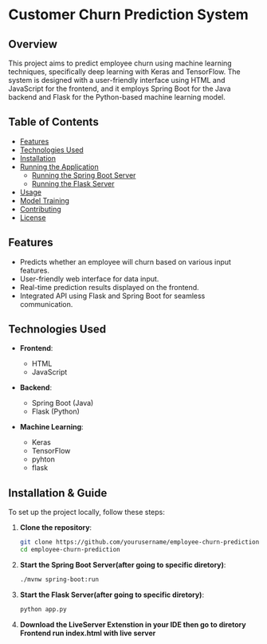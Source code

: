 # Customer Churn Prediction System

## Overview
This project aims to predict employee churn using machine learning techniques, specifically deep learning with Keras and TensorFlow. The system is designed with a user-friendly interface using HTML and JavaScript for the frontend, and it employs Spring Boot for the Java backend and Flask for the Python-based machine learning model.

## Table of Contents
- [Features](#features)
- [Technologies Used](#technologies-used)
- [Installation](#installation)
- [Running the Application](#running-the-application)
  - [Running the Spring Boot Server](#running-the-spring-boot-server)
  - [Running the Flask Server](#running-the-flask-server)
- [Usage](#usage)
- [Model Training](#model-training)
- [Contributing](#contributing)
- [License](#license)

## Features
- Predicts whether an employee will churn based on various input features.
- User-friendly web interface for data input.
- Real-time prediction results displayed on the frontend.
- Integrated API using Flask and Spring Boot for seamless communication.

## Technologies Used
- **Frontend**: 
  - HTML
  - JavaScript
    
  
- **Backend**: 
  - Spring Boot (Java)
  - Flask (Python)

- **Machine Learning**: 
  - Keras
  - TensorFlow
  - pyhton
  - flask

## Installation & Guide
To set up the project locally, follow these steps:

1. **Clone the repository**:
   ```bash
   git clone https://github.com/yourusername/employee-churn-prediction.git
   cd employee-churn-prediction
   ```
2. **Start the Spring Boot Server(after going to specific diretory)**:
   ```bash
   ./mvnw spring-boot:run
   ```
3. **Start the Flask Server(after going to specific diretory)**:
   ```bash
   python app.py
   ```

4. **Download the LiveServer Extenstion in your IDE then go to diretory Frontend run index.html with live server**

